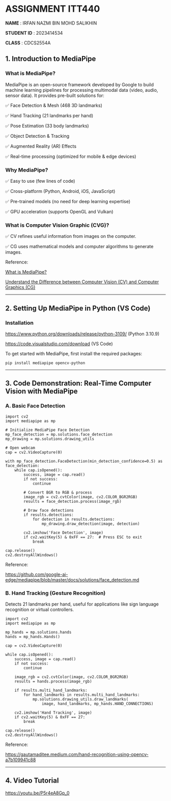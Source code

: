 # **ASSIGNMENT ITT440**  

**NAME**          : IRFAN NAZMI BIN MOHD SALIKHIN

**STUDENT ID**    : 2023414534

**CLASS**         : CDCS2554A

## 1. Introduction to MediaPipe

### What is MediaPipe?

MediaPipe is an open-source framework developed by Google to build machine learning pipelines for processing multimodal data (video, audio, sensor data). It provides pre-built solutions for:

✅ Face Detection & Mesh (468 3D landmarks)

✅ Hand Tracking (21 landmarks per hand)

✅ Pose Estimation (33 body landmarks)

✅ Object Detection & Tracking

✅ Augmented Reality (AR) Effects

✅ Real-time processing (optimized for mobile & edge devices)

### Why MediaPipe?

✅ Easy to use (few lines of code)

✅ Cross-platform (Python, Android, iOS, JavaScript)

✅ Pre-trained models (no need for deep learning expertise)

✅ GPU acceleration (supports OpenGL and Vulkan)

### What is Computer Vision Graphic (CVG)?

✅ CV refines useful information from images on the computer.

✅ CG uses mathematical models and computer algorithms to generate images.

Reference:

[What is MediaPipe?](https://viso.ai/computer-vision/mediapipe/#:~:text=MediaPipe%20is%20an%20open%2Dsource,a%20graph%20of%20modular%20components.)

[Understand the Difference between Computer Vision (CV) and Computer Graphics (CG)](https://www.alibabacloud.com/blog/understand-the-difference-between-computer-vision-cv-and-computer-graphics-cg_599039#:~:text=CV%20and%20CG%20are%20two,or%20extracted%20in%20some%20features.)

___

## 2. Setting Up MediaPipe in Python (VS Code)

### Installation

https://www.python.org/downloads/release/python-3109/ (Python 3.10.9)

https://code.visualstudio.com/download (VS Code)

To get started with MediaPipe, first install the required packages:

    pip install mediapipe opencv-python

___

## 3. Code Demonstration: Real-Time Computer Vision with MediaPipe

### A. Basic Face Detection

    import cv2
    import mediapipe as mp
    
    # Initialize MediaPipe Face Detection
    mp_face_detection = mp.solutions.face_detection
    mp_drawing = mp.solutions.drawing_utils
    
    # Open webcam
    cap = cv2.VideoCapture(0)
    
    with mp_face_detection.FaceDetection(min_detection_confidence=0.5) as face_detection:
        while cap.isOpened():
            success, image = cap.read()
            if not success:
                continue
            
            # Convert BGR to RGB & process
            image_rgb = cv2.cvtColor(image, cv2.COLOR_BGR2RGB)
            results = face_detection.process(image_rgb)
    
            # Draw face detections
            if results.detections:
                for detection in results.detections:
                    mp_drawing.draw_detection(image, detection)
            
            cv2.imshow('Face Detection', image)
            if cv2.waitKey(5) & 0xFF == 27:  # Press ESC to exit
                break
    
    cap.release()
    cv2.destroyAllWindows()

Reference:

https://github.com/google-ai-edge/mediapipe/blob/master/docs/solutions/face_detection.md

### B. Hand Tracking (Gesture Recognition)

Detects 21 landmarks per hand, useful for applications like sign language recognition or virtual controllers.

    import cv2
    import mediapipe as mp
    
    mp_hands = mp.solutions.hands
    hands = mp_hands.Hands()
    
    cap = cv2.VideoCapture(0)
    
    while cap.isOpened():
        success, image = cap.read()
        if not success:
            continue
        
        image_rgb = cv2.cvtColor(image, cv2.COLOR_BGR2RGB)
        results = hands.process(image_rgb)
        
        if results.multi_hand_landmarks:
            for hand_landmarks in results.multi_hand_landmarks:
                mp.solutions.drawing_utils.draw_landmarks(
                    image, hand_landmarks, mp_hands.HAND_CONNECTIONS)
        
        cv2.imshow('Hand Tracking', image)
        if cv2.waitKey(5) & 0xFF == 27:
            break
    
    cap.release()
    cv2.destroyAllWindows()

Reference:

https://gautamaditee.medium.com/hand-recognition-using-opencv-a7b109941c88

___

## 4. Video Tutorial

https://youtu.be/P5r4eA8Gp_0
